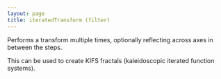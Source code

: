 ```yaml
---
layout: page
title: iteratedTransform (filter)
---
```


Performs a transform multiple times, optionally reflecting across axes in between the steps.

This can be used to create KIFS fractals (kaleidoscopic iterated function systems).
